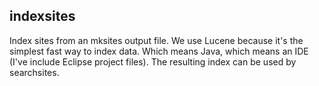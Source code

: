 indexsites
----------------

Index sites from an mksites output file. We use Lucene because it's the simplest fast way to index data. Which means Java, which means an IDE (I've include Eclipse project files). The resulting index can be used by searchsites.

